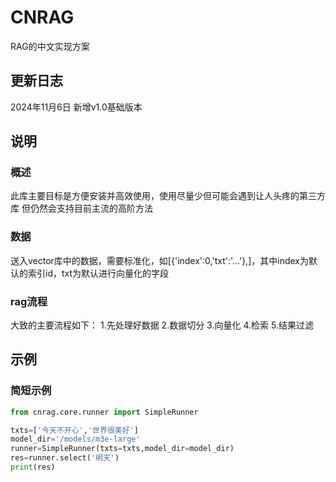 # CNRAG
RAG的中文实现方案


## 更新日志
2024年11月6日 新增v1.0基础版本


## 说明
### 概述

此库主要目标是方便安装并高效使用，使用尽量少但可能会遇到让人头疼的第三方库
但仍然会支持目前主流的高阶方法

### 数据
送入vector库中的数据，需要标准化，如[{'index':0,'txt':'...'},]，其中index为默认的索引id，txt为默认进行向量化的字段

### rag流程
大致的主要流程如下：
1.先处理好数据
2.数据切分
3.向量化
4.检索
5.结果过滤

## 示例
### 简短示例
```python
from cnrag.core.runner import SimpleRunner

txts=['今天不开心','世界很美好']
model_dir='/models/m3e-large'
runner=SimpleRunner(txts=txts,model_dir=model_dir)
res=runner.select('明天')
print(res)

```
